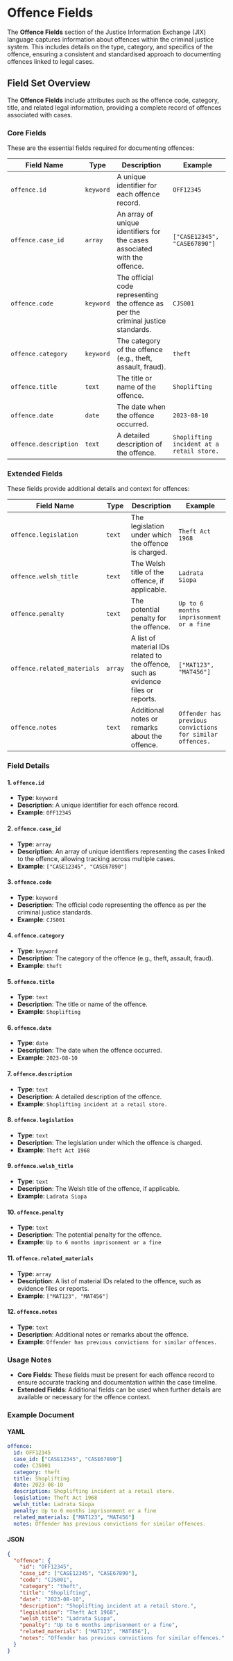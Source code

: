 # Offence Fields

The **Offence Fields** section of the Justice Information Exchange (JIX) language captures information about offences within the criminal justice system. This includes details on the type, category, and specifics of the offence, ensuring a consistent and standardised approach to documenting offences linked to legal cases.

## Field Set Overview

The **Offence Fields** include attributes such as the offence code, category, title, and related legal information, providing a complete record of offences associated with cases.

### Core Fields

These are the essential fields required for documenting offences:

| Field Name                | Type      | Description                                                                 | Example                     |
|--------------------------|-----------|-----------------------------------------------------------------------------|-----------------------------|
| `offence.id`             | `keyword` | A unique identifier for each offence record.                                | `OFF12345`                  |
| `offence.case_id`        | `array`   | An array of unique identifiers for the cases associated with the offence.   | `["CASE12345", "CASE67890"]`|
| `offence.code`           | `keyword` | The official code representing the offence as per the criminal justice standards. | `CJS001`                   |
| `offence.category`       | `keyword` | The category of the offence (e.g., theft, assault, fraud).                  | `theft`                     |
| `offence.title`          | `text`    | The title or name of the offence.                                           | `Shoplifting`               |
| `offence.date`           | `date`    | The date when the offence occurred.                                         | `2023-08-10`                |
| `offence.description`    | `text`    | A detailed description of the offence.                                      | `Shoplifting incident at a retail store.` |

### Extended Fields

These fields provide additional details and context for offences:

| Field Name                | Type      | Description                                                                 | Example                     |
|--------------------------|-----------|-----------------------------------------------------------------------------|-----------------------------|
| `offence.legislation`    | `text`    | The legislation under which the offence is charged.                         | `Theft Act 1968`            |
| `offence.welsh_title`    | `text`    | The Welsh title of the offence, if applicable.                              | `Ladrata Siopa`             |
| `offence.penalty`        | `text`    | The potential penalty for the offence.                                      | `Up to 6 months imprisonment or a fine` |
| `offence.related_materials` | `array`   | A list of material IDs related to the offence, such as evidence files or reports. | `["MAT123", "MAT456"]`      |
| `offence.notes`          | `text`    | Additional notes or remarks about the offence.                              | `Offender has previous convictions for similar offences.` |

### Field Details

#### 1. `offence.id`
- **Type**: `keyword`
- **Description**: A unique identifier for each offence record.
- **Example**: `OFF12345`

#### 2. `offence.case_id`
- **Type**: `array`
- **Description**: An array of unique identifiers representing the cases linked to the offence, allowing tracking across multiple cases.
- **Example**: `["CASE12345", "CASE67890"]`

#### 3. `offence.code`
- **Type**: `keyword`
- **Description**: The official code representing the offence as per the criminal justice standards.
- **Example**: `CJS001`

#### 4. `offence.category`
- **Type**: `keyword`
- **Description**: The category of the offence (e.g., theft, assault, fraud).
- **Example**: `theft`

#### 5. `offence.title`
- **Type**: `text`
- **Description**: The title or name of the offence.
- **Example**: `Shoplifting`

#### 6. `offence.date`
- **Type**: `date`
- **Description**: The date when the offence occurred.
- **Example**: `2023-08-10`

#### 7. `offence.description`
- **Type**: `text`
- **Description**: A detailed description of the offence.
- **Example**: `Shoplifting incident at a retail store.`

#### 8. `offence.legislation`
- **Type**: `text`
- **Description**: The legislation under which the offence is charged.
- **Example**: `Theft Act 1968`

#### 9. `offence.welsh_title`
- **Type**: `text`
- **Description**: The Welsh title of the offence, if applicable.
- **Example**: `Ladrata Siopa`

#### 10. `offence.penalty`
- **Type**: `text`
- **Description**: The potential penalty for the offence.
- **Example**: `Up to 6 months imprisonment or a fine`

#### 11. `offence.related_materials`
- **Type**: `array`
- **Description**: A list of material IDs related to the offence, such as evidence files or reports.
- **Example**: `["MAT123", "MAT456"]`

#### 12. `offence.notes`
- **Type**: `text`
- **Description**: Additional notes or remarks about the offence.
- **Example**: `Offender has previous convictions for similar offences.`

### Usage Notes

- **Core Fields**: These fields must be present for each offence record to ensure accurate tracking and documentation within the case timeline.
- **Extended Fields**: Additional fields can be used when further details are available or necessary for the offence context.

### Example Document

#### YAML

```yaml
offence:
  id: OFF12345
  case_id: ["CASE12345", "CASE67890"]
  code: CJS001
  category: theft
  title: Shoplifting
  date: 2023-08-10
  description: Shoplifting incident at a retail store.
  legislation: Theft Act 1968
  welsh_title: Ladrata Siopa
  penalty: Up to 6 months imprisonment or a fine
  related_materials: ["MAT123", "MAT456"]
  notes: Offender has previous convictions for similar offences.
```

#### JSON

```json
{
  "offence": {
    "id": "OFF12345",
    "case_id": ["CASE12345", "CASE67890"],
    "code": "CJS001",
    "category": "theft",
    "title": "Shoplifting",
    "date": "2023-08-10",
    "description": "Shoplifting incident at a retail store.",
    "legislation": "Theft Act 1968",
    "welsh_title": "Ladrata Siopa",
    "penalty": "Up to 6 months imprisonment or a fine",
    "related_materials": ["MAT123", "MAT456"],
    "notes": "Offender has previous convictions for similar offences."
  }
}
```